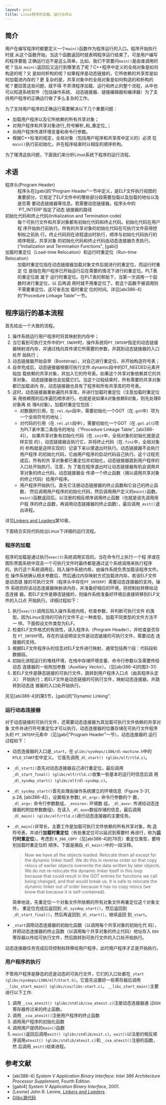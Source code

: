 ```yaml
---
layout: post
title: Linux程序的加载、运行与终止
---
```


## 简介

用户在编写程序时都要定义一个`main()`函数作为程序运行的入口。程序开始执行时就
从这个函数开始。当这个函数返回时就表明程序运行结束了。可是用户编写的程序要能
正确运行远不是这么简单。比如，我们不禁要问`main()`是由谁调用的呢？当从
`main()`返回后又运行到哪里去了呢？C++程序中定义的全局对象是如何构造的呢？又
是如何析构的呢？如果程序是动态链接的，它所依赖的共享库是如何加载进内存的？更
复杂的是，共享对象中的全局对象是如何构造的和析构的呢？要回答这些问题，就不得
不弄清程序加载、运行和终止的整个流程，从中也可以知道系统软件（包括操作系统、
动态链接器、链接编辑器和编译器）为了支持用户程序的正确运行做了多么复杂的工作。

为了支持用户程序的正确运行需要解决以下几个重要问题：
* 加载用户程序以及它所依赖的所有共享对象；
* 对用户程序和共享对象进行_符号解析_和_重定位_；
* 向用户程序传递环境变量和命令行参数。
* 根据C++标准的规定，全局对象（包括用户程序和共享库中定义的）必须  在`main()`执行前初始化，并在程序结束时以相反的顺序析构。

为了理清这些问题，下面我们来分析Linux系统下程序的运行流程。

## 术语
<dl> 
  <dt>程序头(Program Header)</dt>
  <dd> 程序头在[gabi]的<q>Program Header</q>一节中定义，是ELF文件执行视图的
  重要部分。它规定了ELF文件中的哪些部分段需要加载以及加载的地址以及是否需
  要动态链接器等信息。若需要动态链接器，程序头中的`PT_INTERP`指定了动态
  链接器的路径 </dd> 
  <dt>初始化代码和终止代码(Initialization and Termination code) </dt>
  <dd>每个可执行文件和共享对象都有初始化代码和终止代码。初始化代码在用户程
  序开始执行前执行。所有的共享对象的初始化代码在可执行文件获得控制权之前执
  行。终止代码则在进程退出时执行，顺序与初始化代码执行的顺序相反。共享对象
  的初始化代码和终止代码由动态连接器负责执行。(<q>Initialization and
  Termination Functions</q>, [gabi]) </dd>
  <dt> 加载时重定位（Load-time Relocation）和运行时重定位（Run-time
  Relocation） </dt> 
  <dd> 加载时重定位指在动态链接器加载对象文件后就进行的重定位，而运行时重定
  位  是指在用户程序已开始运行后在需要的情况下进行的重定位。PLT表的重定位就
  属于  运行时重定位。在PLT表的帮助下，当第一次调用一个函数时进行重定位，以
  后再调  用时就不用重定位了。若这个函数不被调用则不需要重定位，这可省去加
  载时重定  位的时间。详见[abi386-4]的<q>Procedure Linkage Table</q>一节。 
  </dd>
</dl>

## 程序运行的基本流程

首先给出一个大致的流程。

1. 操作系统运行用户程序时将其映射到内存中；
2. 当它看到可执行文件中的`PT_INERP`时，操作系统将`PT_INTERP`指定的动态链接
   器映射进内存，并通过栈向其传递它所需要的参数，并跳到动态链接器的入口处开
   始执行；
3. 动态链接器开始自举（Bootstrap），对自己进行重定位，并开始构造符号表；
4. 自举完成后，动态链接器根据可执行文件.dynamic段中的DT_NEEDED元素开始加
   载依赖的共享对象，并加入它的符号表。如果这个共享对象依赖其它的共享对象，
   动态链接器也会加载它们。当这个过程结束时，所有需要的共享对象都已加载进内
   存，动态链接器也具有了程序和所有共享库的符号表。
5. 这时，动态链接器重新遍历共享库，并进行加载时重定位（注意加载时重定位  采
   用依赖图的后序遍历顺序进行。也就是说如果A对象依赖B对象，则先处理B对象再  处
   理A对象）。加载时重定位包括：
    * 对数据的引用，在`.rel.dyn`段中，需要初始化一个GOT（在`.got`中）项为一个全局符号的地址；
	* 对代码的引用（在`.rel.plt`段中），需要初始化一个GOT（在`.got.plt`)项
      为PLT表中第二条指令的地址（<q>Procedure Linkage Table</q>, [abi386-4]）。
      如果共享对象有初始化代码（在`.init`中，全局对象的初始化就是这样实现
      的），动态链接器会执行它，并将终止代码（在`.fini`中，全局对象的
      析构就是这样实现的）记录下来以便退出时执行。动态链接器不会执行用户程序
      的初始化代码，它由用户程序的启动代码自己执行。这个过程完成后，所有的共
      享对象都已重定位并初始化，动态链接器跳到用户程序的入口处开始执行。注意，为
      了能在程序退出时让动态链接器有机会调用共享对象的终止代码，动态链接器会
      传递一个终止函数（用以调用共享对象的终止代码）给用户程序。
	* 用户程序开始执行。首先它注册动态链接器的终止函数和它自己的终止函数，
      然后调用用户程序的初始化代码，然后调用用户定义的`main()`函数。
      `main()`函数返回后，以注册的相反顺序调用终止函数（也就是说先调用用户程
      序的终止函数，再调用动态链接器的终止函数），最后调用`_exit()`退出进程。

详见[Linkers and Loaders][Levine]第10章。

下面结合实际代码给出Linux下详细的运行流程。

### 程序的加载

程序的加载是通过执行`exec(3)`系统调用实现的。当在命令行上执行一个程
序或在图形界面系统中双击一个可执行文件时最终都是通过这个系统调用来执行程序
的。执行这个系统调用后，陷入操作系统内核，由操作系统负责加载该程序文件。在
操作系统确认相关参数后，然后通过内存映射方式加载进内存。若该ELF文件是动态链
接的可执行文件（程序头中存在`PT_INTERP`）需要动态连接器的支持，操作
系统则将该动态连接器映射进内存，并准备好相应的环境，将控制权转移给动态连接
器。若ELF文件是静态链接的，则操作系统准备好环境后直接转移到ELF文件的入口点
开始执行。详细过程如下：

1.  执行`exec(3)`调用后陷入操作系统内核，检查参数，并判断可执行文件
    的类型。因为Linux支持的可执行文件不止一种类型，加载不同类型的文件方法不一
    样。下面假设文件类型为ELF。
2.  检查ELF文件格式的有效性，读入程序头（Program Header），并检查是否存在
    `PT_INTERP`项。存在的话说明该文件是动态链接的可执行文件，需要动态
    连接器的支持。
3.  根据ELF文件程序头的信息对ELF文件进行映射，通常包括两个段：代码段和数据段。
4.  初始化进程运行的堆栈环境，在栈中存储环境变量、命令行参数以及需要传给动态
    连接器的一些附加参数（Auxiliary Vector）。（见[abi386-4]的图3-31）
5.  若ELF文件是静态链接的可执行文件，跳转到用户程序入口点（由其程序头定义）
    开始执行；若ELF文件是动态链接的可执行文件，映射动态连接器，并跳转到动态连
    接器的入口处开始执行。

另见[abi386-4]的第5节，[gabi]的"Dynamic Linking".

### 运行动态连接器

对于动态链接的可执行文件，还需要动态连接器为其加载可执行文件依赖的共享对象
文件并进行符号重定位才可以执行。动态连接器的位置存储在可执行文件程序头的
`PT_INTERP`元素中（见[gabi]"Program Header"一节）。动态连接器的
运行过程如下：

* 动态连接器的入口是`_start`，在
  `glibc/sysdeps/i386/dl-machine.h`中的`RTLD_START`宏中定义。
  它首先调用`_dl_start() (glibc/elf/rtld.c)`。
* `_dl_start()`首先对动态连接器自己进行重定位，最后调用
  `_dl_start_final() (glibc/elf/rtld.c)`收集一些基本的运行时信息后调
  用`_dl_sysdep_start() (glibc/elf/dl-sysdep.c)`。
* `_dl_sysdep_start()`首先处理由操作系统建立的环境信息（Figure 3-31,
  p.28, [abi386-4]），设置相关参数(`_dl_argc:` 命令行参数的个
  数，`_dl_argv:` 命令行参数数组，`_environ:` 环境数
  组，`_dl_auxv:` 传递给动态连接器的附加参数数组)，在读入
  `_dl_auxv`数组存储的信息，最后调用`_dl_main()
  (glibc/elf/rtld.c)`进行动态连接器的主要任务。
* `_dl_main()`非常长，主要工作是加载可执行文件依赖的所有共享对象，构
  造符号表，并进行<strong>加载时重定位</strong>（有些重定位可以延迟到需要时
  再进行，称为<strong>运行时重定位</strong>）。考虑到
  `R_386_COPY`（见[abi386-4]的78页）重定位类型，要特别加载时重定位的
  顺序。下面是摘自`_dl_main()`中的一段注释。

    > Now we have all the objects loaded.  Relocate them all except for the
    > dynamic linker itself.  We do this in reverse order so that copy  relocs
    > of earlier objects overwrite the data written by later  objects.  We do
    > not re-relocate the dynamic linker itself in this  loop because that
    > could result in the GOT entries for functions we  call being changed, and
    > that would break us.  It is safe to relocate  the dynamic linker out of
    > order because it has no copy relocs (we  know that because it is
    > self-contained).

    简单地说，先重定位一个对象文件所依赖的所有对象文件再重定位这个对象文件。
  重定位完成后返回到`_dl_sysdep_start()`，然后返回到
  `_dl_start_final()`，然后再返回到`_dl_start()`，继续返回
  到`_start`。
* `_start`调用动态连接器的初始化函数（以调用每个共享对象的初始化代
  码），并把动态连接器的终止函数（以调用每个共享对象的终止代码）地址存入
  `EDX`寄存器以传给可执行文件，然后跳转到可执行文件的入口处开始执行。

动态连接器任务完成后将控制权转移给用户程序，此时用户程序才正是开始执行。

### 用户程序的执行

不管用户程序是静态的还是动态的可执行文件，它们的入口处都在`_start
(glibc/sysdeps/i386/elf/Start.S)`。它首先设置好一些寄存器后调用
`__libc_start_main() (glibc/csu/libc-start.c)`。
`__libc_start_main()`主要进行以下工作:

1. 调用`__cxa_atexit() (glibc/stdlib/cxa_atexit.c)`注册动态连接器通
   过`EDX`寄存器传过来的终止函数。
2. 调用`__cxa_atexit()`注册用户程序的终止函数
3. 调用用户程序的初始化函数
4. 调用用户提供的`main()`函数
5. `main()`返回后调用`exit() (glibc/stdlib/exit.c)`。`exit()`以注册的相反顺
   序调用`atexit() (glibc/stdlib/atexit.c)`和`__cxa_atexit()`注册的函数，然
   后调用`_exit()`结束进程。

## 参考文献

* \[abi386-4\] <em>System V Application Binary Interface: Intel 386 Architecture Processor Supplement,</em> Fourth Edition.
* \[gabi4\] <em>System V Application Binary Interface</em>, 2001.
* \[Levine\] John R. Levine, <em><a href="http://www.iecc.com/linker/">Linkers and Loaders</a></em>.
* [Glibc源代码](http://ftp.gnu.org/gnu/glibc/)

[Levine]: http://www.iecc.com/linker/ "Linkers and Loaders"
[Glibc]: http://ftp.gnu.org/gnu/glibc/ "Glibc source code"
